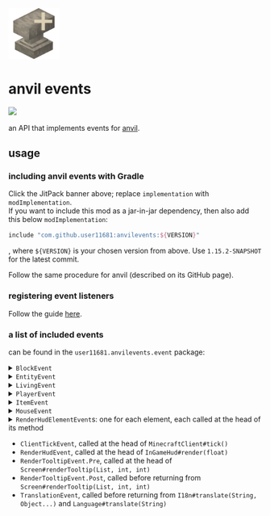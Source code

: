 <img src="https://raw.githubusercontent.com/user11681/anvilevents/1.15.2/src/main/resources/assets/anvilevents/logo.png" width="20%"></img>

# anvil events
[![](https://jitpack.io/v/user11681/anvilevents.svg)](https://jitpack.io/#user11681/anvilevents)

an API that implements events for [anvil](https://github.com/user11681/anvil).

## usage
### including anvil events with Gradle
Click the JitPack banner above; replace `implementation` with `modImplementation`.<br>
If you want to include this mod as a jar-in-jar dependency, then also add this below `modImplementation`:
```groovy
include "com.github.user11681:anvilevents:${VERSION}"
```
, where `${VERSION}` is your chosen version from above. Use `1.15.2-SNAPSHOT` for the latest commit.

Follow the same procedure for anvil (described on its GitHub page).

### registering event listeners
Follow the guide [here](https://github.com/user11681/anvil#listening-to-events).

### a list of included events
can be found in the `user11681.anvilevents.event` package:

<details>
&emsp;<summary><code>BlockEvent</code></summary>

- `BlockDropEvent`, called before returning from `Block#getDroppedStacks(BlockState, LootContext.Builder)`
</details>

<details>
&emsp;<summary><code>EntityEvent</code></summary>

- `EnderTeleportEvent`, called in `Entity#requestTeleport(double, double, double)`
- `EntityDamageEvent.Pre` called at the head of `Entity#damage(DamageSource, float)`
- `EntityDamageEvent.Post`, called before returning from `Entity#damage(DamageSource, float)` and
- `EntityLandEvent`, called at the head of `Block#onLandedUpon(World, BlockPos, Entity, float)`
</details>

<details>
&emsp;<summary><code>LivingEvent</code></summary>

- `LivingCollisionEvent`, called before returning from `LivingEntity#tickMovement()`
- `LivingDeathEvent`, called at the head of `LivingEntity#onDeath(DamageSource)`
- `LivingDropExperienceEvent`, called at the head of `LivingEntity#dropXp()`
- `LivingKnockbackEvent`, called in `LivingEntity#takeKnockback(Entity, float, double, double)`
- `LivingTickEvent.Pre`, called at the head of `LivingEntity#tick()`
- `LivingTickEvent.Post`, called before returning from `LivingEntity#tick()`
</details>

<details>
&emsp;<summary><code>PlayerEvent</code></summary>

- `BreakSpeedEvent`, called before returning from `PlayerEntity#getBlockBreakingSpeed(BlockState)`
- `ItemPickupEvent`, called in `ItemEntity#onPlayerCollision(PlayerEntity)`
- `PlayerChangedDimensionEvent`, called at the head of `ServerWorld#onPlayerChangeDimension(ServerPlayerEntity)`
- `PlayerConnectedEvent`, called at the head of `ServerWorld#onPlayerConnected(ServerPlayerEntity)`
- `PlayerRespawnedEvent`, called at the head of `ServerWorld#onPlayerRespawned(ServerPlayerEntity)`
- `PlayerCopyEvent`, called at the head of `ServerPlayerEntity#copyFrom(ServerPlayerEntity, boolean)`
- `PlayerDropInventoryEvent`, called at the head of `PlayerEntity#dropInventory()`
- `PlayerTickEvent.Pre`, called at the head of `PlayerEntity#tick()`
- `PlayerTickEvent.Post`, called before returning from `PlayerEntity#tick()` and
- `UseBlockEvent`, called at the head of `BlockState#onUse(World, PlayerEntity, Hand, BlockHitResult)`
</details>

<details>
&emsp;<summary><code>ItemEvent</code></summary>

- `ItemTooltipEvent`, called before returning from `ItemStack#getTooltip(PlayerEntity, TooltipContext)` and
- `UseItemEvent`, called at the head of `Item#use(World, PlayerEntity, Hand)`
</details>

<details>
&emsp;<summary><code>MouseEvent</code></summary>

- `CursorPosEvent`, called in `Mouse#onCursorPos(long, double, double)` on change in mouse position
- `MouseButtonEvent`, called in `Mouse#onMouseButton(long, int, int, int)` on mouse click and
- `MouseScrollEvent`, called in `Mouse#onMouseScroll(long, double, double)` on mouse scroll
</details>

<details>
&emsp;<summary><code>RenderHudElementEvent</code>s: one for each element, each called at the head of its method</summary>

<ul>

- `RenderCrosshairEvent` in `InGameHud#renderCrosshair()`
- `RenderExperienceBarEvent` in `InGameHud#renderExperienceBar(int)`
- `RenderHeldTooltipEvent` in `InGameHud#renderHeldItemTooltip()`
- `RenderHotbarEvent` in `InGameHud#renderHotbar(float)`
- `RenderHotbarItemEvent` in `InGameHud#renderHotbarItem(int, int, float)`
- `RenderJumpBarEvent` in `InGameHud#renderMountJumpBar(int)`
- `RenderMountHealthEvent` in `InGameHud#renderMountHealth()`
- `RenderPortalOverlayEvent` in `InGameHud#renderPortalOverlay(float)`
- `RenderPumpkinOverlayEvent` in `InGameHud#renderPumpkinOverlay()`
- `RenderScoreboardSidebarEvent` in `InGameHud#renderScoreboardSidebar(ScoreboardObjective)`
- `RenderStatusBarsEvent` in `InGameHud#renderStatusBars()`
- `RenderStatusEffectsEvent` in `InGameHud#renderStatusEffectOverlay()`
- `RenderTextBackgroundEvent` in `InGameHud#drawTextBackground(TextRenderer, int, int)`
- `RenderVignetteEvent` in `InGameHud#renderVignetteOverlay(Entity)`
</ul>
</details>

- `ClientTickEvent`, called at the head of `MinecraftClient#tick()`
- `RenderHudEvent`, called at the head of `InGameHud#render(float)`
- `RenderTooltipEvent.Pre`, called at the head of `Screen#renderTooltip(List, int, int)`
- `RenderTooltipEvent.Post`, called before returning from `Screen#renderTooltip(List, int, int)`
- `TranslationEvent`, called before returning from `I18n#translate(String, Object...)` and `Language#translate(String)`
